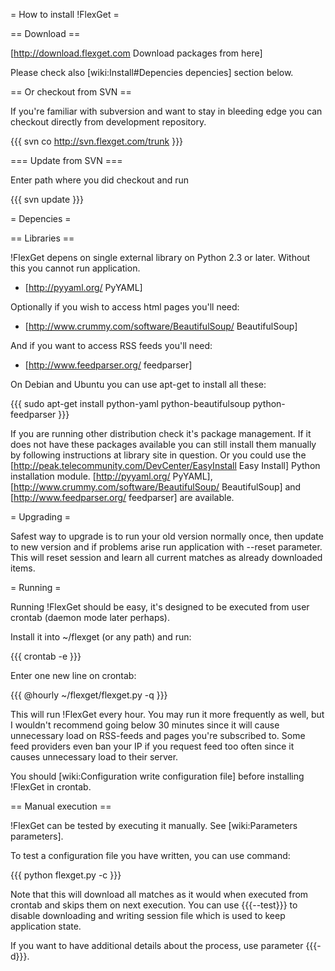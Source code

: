 = How to install !FlexGet =

== Download ==

[http://download.flexget.com Download packages from here]

Please check also [wiki:Install#Depencies depencies] section below.

== Or checkout from SVN ==

If you're familiar with subversion and want to stay in bleeding edge you can checkout directly from development repository.

{{{
svn co http://svn.flexget.com/trunk <path>
}}}

=== Update from SVN ===

Enter path where you did checkout and run

{{{
svn update
}}}


= Depencies =

== Libraries ==

!FlexGet depens on single external library on Python 2.3 or later. Without this you cannot run application.

* [http://pyyaml.org/ PyYAML]

Optionally if you wish to access html pages you'll need:

* [http://www.crummy.com/software/BeautifulSoup/ BeautifulSoup]

And if you want to access RSS feeds you'll need:

* [http://www.feedparser.org/ feedparser]

On Debian and Ubuntu you can use apt-get to install all these:

{{{
sudo apt-get install python-yaml python-beautifulsoup python-feedparser
}}}

If you are running other distribution check it's package management. If it does not have these packages available you can still install 
them manually by following instructions at library site in question. Or you could use the [http://peak.telecommunity.com/DevCenter/EasyInstall Easy Install] Python installation module. [http://pyyaml.org/ PyYAML], [http://www.crummy.com/software/BeautifulSoup/ BeautifulSoup] and [http://www.feedparser.org/ feedparser] are available.

= Upgrading =

Safest way to upgrade is to run your old version normally once, then update to new version and if problems arise run application with --reset parameter. This will reset session and learn all current matches as already downloaded items.

= Running =

Running !FlexGet should be easy, it's designed to be executed from user crontab (daemon mode later perhaps).

Install it into ~/flexget (or any path) and run:

{{{
crontab -e
}}}

Enter one new line on crontab:

{{{
@hourly ~/flexget/flexget.py -q
}}}

This will run !FlexGet every hour. You may run it more frequently as well, but I wouldn't recommend going below 30 minutes since it will cause unnecessary load on RSS-feeds and pages you're subscribed to. Some feed providers even ban your IP if you request feed too often since it causes unnecessary load to their server.

You should [wiki:Configuration write configuration file] before installing !FlexGet in crontab.

== Manual execution ==

!FlexGet can be tested by executing it manually. See [wiki:Parameters parameters].

To test a configuration file you have written, you can use command:

{{{
python flexget.py -c <config>
}}}

Note that this will download all matches as it would when executed from crontab and skips them on next execution. You can use {{{--test}}} to disable downloading and writing session file which is used to keep application state.

If you want to have additional details about the process, use parameter {{{-d}}}.